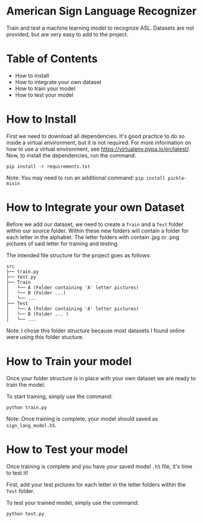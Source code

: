 # American Sign Language Recognizer
Train and test a machine learning model to recognize ASL.
Datasets are not provided, but are very easy to add to the project.

# Table of Contents
* How to install
* How to integrate your own dataset
* How to train your model
* How to test your model

# How to Install
First we need to download all dependencies. It's good practice to do so inside a virtual environment, but it is not required. For more information on how to use a virtual environment, see https://virtualenv.pypa.io/en/latest/. Now, to install the dependencies, run the command:

`pip install -r requirements.txt`

Note: You may need to run an additional command: `pip install pickle-mixin`

# How to Integrate your own Dataset
Before we add our dataset, we need to create a `Train` and a `Test` folder within our source folder. Within these new folders will contain a folder for each letter in the alphabet. The letter folders with contain .jpg or .png pictures of said letter for training and testing.

The intended file structure for the project goes as follows:
```
src
├── train.py
├── test.py
├── Train
│   └── A (Folder containing 'A' letter pictures)
│   └── B (Folder ...)
│   └── ...
├── Test
│   └── A (Folder containing 'A' letter pictures)
│   └── B (Folder ... )
│   └── ...
```
Note: I chose this folder structure because most datasets I found online were using this folder stucture.

# How to Train your model
Once your folder structure is in place with your own dataset we are ready to train the model.

To start training, simply use the command: 

`python train.py`

Note: Once training is complete, your model should saved as `sign_lang_model.h5`.

# How to Test your model
Once training is complete and you have your saved model `.h5` file, it's time to test it!

First, add your test pictures for each letter in the letter folders within the `Test` folder.

To test your trained model, simply use the command:

`python test.py`
